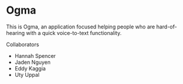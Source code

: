 # Ogma 

This is Ogma, an application focused helping people who are hard-of-hearing with a quick voice-to-text functionality.





Collaborators

- Hannah Spencer
- Jaden Nguyen
- Eddy Kaggia
- Uty Uppal
